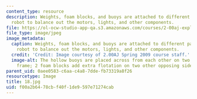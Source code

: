 ```yaml
---
content_type: resource
description: Weights, foam blocks, and buoys are attached to different parts of the
  robot to balance out the motors, lights, and other components.
file: https://ol-ocw-studio-app-qa.s3.amazonaws.com/courses/2-00aj-exploring-sea-space-earth-fundamentals-of-engineering-design-spring-2009/f00a2b6478cbf40f1de9597e71274cab_18.jpg
file_type: image/jpeg
image_metadata:
  caption: Weights, foam blocks, and buoys are attached to different parts of the
    robot to balance out the motors, lights, and other components.
  credit: 'Credit: Image courtesy of 2.00AJ Spring 2009 course staff.'
  image-alt: The hollow buoys are placed across from each other on two sides of the
    frame; 2 foam blocks add extra flotation on two other opposing sides.
parent_uid: 0aee0583-c6aa-c4a8-7dde-fb73319a8f26
resourcetype: Image
title: 18.jpg
uid: f00a2b64-78cb-f40f-1de9-597e71274cab
---
```

